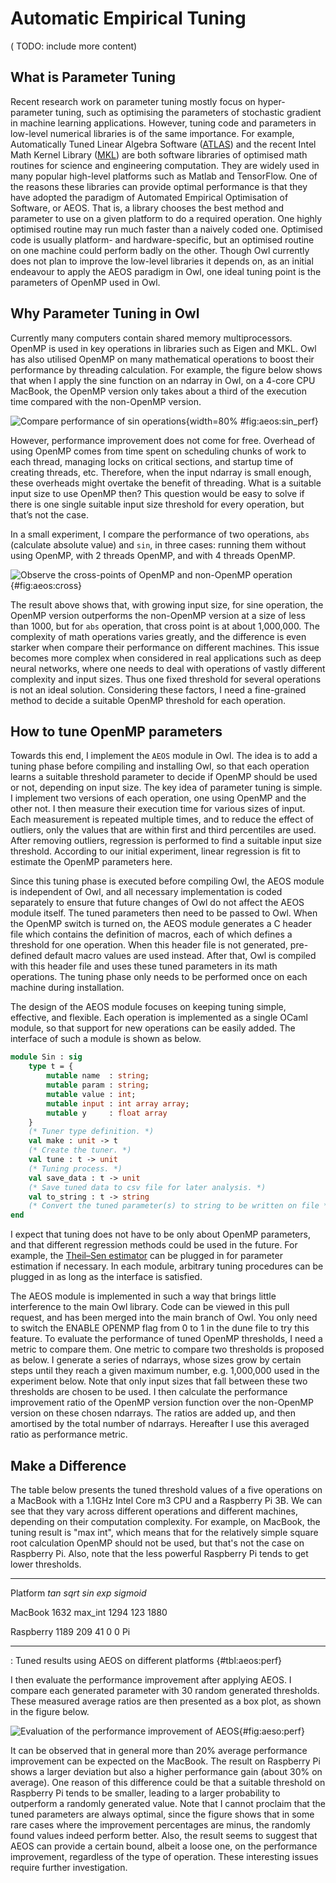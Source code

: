 # Automatic Empirical Tuning

( TODO: include more content)

## What is Parameter Tuning

Recent research work on parameter tuning mostly focus on hyper-parameter tuning, such as optimising the parameters of stochastic gradient in machine learning applications. 
However, tuning code and parameters in low-level numerical libraries is of the same importance. 
For example, Automatically Tuned Linear Algebra Software ([ATLAS](http://math-atlas.sourceforge.net/)) and the recent Intel Math Kernel Library ([MKL](https://software.intel.com/en-us/mkl)) are both software libraries of optimised math routines for science and engineering computation. 
They are widely used in many popular high-level platforms such as Matlab and TensorFlow. 
One of the reasons these libraries can provide optimal performance is that they have adopted the paradigm of Automated Empirical Optimisation of Software, or AEOS. That is, a library chooses the best method and parameter to use on a given platform to do a required operation. 
One highly optimised routine may run much faster than a naively coded one. Optimised code is usually platform- and hardware-specific, but an optimised routine on one machine could perform badly on the other.
Though Owl currently does not plan to improve the low-level libraries it depends on, as an initial endeavour to apply the AEOS paradigm in Owl, one ideal tuning point is the parameters of OpenMP used in Owl.

## Why Parameter Tuning in Owl

Currently many computers contain shared memory multiprocessors. OpenMP is used in key operations in libraries such as Eigen and MKL. Owl has also utilised OpenMP on many mathematical operations to boost their performance by threading calculation.
For example, the figure below shows that when I apply the sine function on an ndarray in Owl, on a 4-core CPU MacBook, the OpenMP version only takes about a third of the execution time compared with the non-OpenMP version.

![Compare performance of sin operations](images/aeos/sin_perf.png){width=80% #fig:aeos:sin_perf}

However, performance improvement does not come for free. Overhead of using OpenMP comes from time spent on scheduling chunks of work to each thread, managing locks on critical sections, and startup time of creating threads, etc.
Therefore, when the input ndarray is small enough, these overheads might overtake the benefit of threading.
What is a suitable input size to use OpenMP then? This question would be easy to solve if there is one single suitable input size threshold for every operation, but that’s not the case. 

In a small experiment, I compare the performance of two operations, `abs` (calculate absolute value) and `sin`, in three cases: running them without using OpenMP, with 2 threads OpenMP, and with 4 threads OpenMP.

![Observe the cross-points of OpenMP and non-OpenMP operation](images/aeos/cross.png){#fig:aeos:cross}

The result above shows that, with growing input size, for sine operation, the OpenMP version outperforms the non-OpenMP version at a size of less than 1000, but for `abs` operation, that cross point is at about 1,000,000. The complexity of math operations varies greatly, and the difference is even starker when compare their performance on different machines.
This issue becomes more complex when considered in real applications such as deep neural networks, where one needs to deal with operations of vastly different complexity and input sizes. 
Thus one fixed threshold for several operations is not an ideal solution. Considering these factors, I need a fine-grained method to decide a suitable OpenMP threshold for each operation.

## How to tune OpenMP parameters 


Towards this end, I implement the `AEOS` module in Owl. The idea is to add a tuning phase before compiling and installing Owl, so that each operation learns a suitable threshold parameter to decide if OpenMP should be used or not, depending on input size.
The key idea of parameter tuning is simple. I implement two versions of each operation, one using OpenMP and the other not. I then measure their execution time for various sizes of input. 
Each measurement is repeated multiple times, and to reduce the effect of outliers, only the values that are within first and third percentiles are used. 
After removing outliers, regression is performed to find a suitable input size threshold. 
According to our initial experiment, linear regression is fit to estimate the OpenMP parameters here.

Since this tuning phase is executed before compiling Owl, the AEOS module is independent of Owl, and all necessary implementation is coded separately to ensure that future changes of Owl do not affect the AEOS module itself.
The tuned parameters then need to be passed to Owl. When the OpenMP switch is turned on, the AEOS module generates a C header file which contains the definition of macros, each of which defines a threshold for one operation. When this header file is not generated, pre-defined default macro values are used instead. After that, Owl is compiled with this header file and uses these tuned parameters in its math operations. The tuning phase only needs to be performed once on each machine during installation.

The design of the AEOS module focuses on keeping tuning simple, effective, and flexible. Each operation is implemented as a single OCaml module, so that support for new operations can be easily added. The interface of such a module is shown as below.

```ocaml file=../../examples/code/aeos/interface_00.mli
module Sin : sig
    type t = {
        mutable name  : string;
        mutable param : string;
        mutable value : int;
        mutable input : int array array;
        mutable y     : float array
    }
    (* Tuner type definition. *)
    val make : unit -> t
    (* Create the tuner. *)
    val tune : t -> unit 
    (* Tuning process. *)
    val save_data : t -> unit
    (* Save tuned data to csv file for later analysis. *)
    val to_string : t -> string
    (* Convert the tuned parameter(s) to string to be written on file *)
end
```

I expect that tuning does not have to be only about OpenMP parameters, and that different regression methods could be used in the future. For example, the [Theil–Sen estimator](https://en.wikipedia.org/wiki/Theil%E2%80%93Sen_estimator) can be plugged in for parameter estimation if necessary. In each module, arbitrary tuning procedures can be plugged in as long as the interface is satisfied.

The AEOS module is implemented in such a way that brings little interference to the main Owl library. Code can be viewed in this pull request, and has been merged into the main branch of Owl. You only need to switch the ENABLE OPENMP flag from 0 to 1 in the dune file to try this feature.
To evaluate the performance of tuned OpenMP thresholds, I need a metric to compare them. One metric to compare two thresholds is proposed as below. I generate a series of ndarrays, whose sizes grow by certain steps until they reach a given maximum number, e.g. 1,000,000 used in the experiment below. Note that only input sizes that fall between these two thresholds are chosen to be used. 
I then calculate the performance improvement ratio of the OpenMP version function over the non-OpenMP version on these chosen ndarrays. The ratios are added up, and then amortised by the total number of ndarrays. Hereafter I use this averaged ratio as performance metric.

## Make a Difference

The table below presents the tuned threshold values of a five operations on a MacBook with a 1.1GHz Intel Core m3 CPU and a Raspberry Pi 3B. We can see that they vary across different operations and different machines, depending on their computation complexity. 
For example, on MacBook, the tuning result is "max int", which means that for the relatively simple square root calculation OpenMP should not be used, but that's not the case on Raspberry Pi. Also, note that the less powerful Raspberry Pi tends to get lower thresholds.

----------- ----------- ----------- ----------- ----------- -------------
Platform    $tan$       $sqrt$      $sin$       $exp$       $sigmoid$

MacBook     1632        max\_int    1294        123         1880

Raspberry   1189        209         41          0           0
Pi                                                          
----------- ----------- ----------- ----------- ----------- -------------
: Tuned results using AEOS on different platforms  {#tbl:aeos:perf}

I then evaluate the performance improvement after applying AEOS. I compare each generated parameter with 30 random generated thresholds. These measured average ratios are then presented as a box plot, as shown in the figure below. 

![Evaluation of the performance improvement of AEOS](images/aeos/perf.png){#fig:aeso:perf}

It can be observed that in general more than 20% average performance improvement can be expected on the MacBook. 
The result on Raspberry Pi shows a larger deviation but also a higher performance gain (about 30% on average). 
One reason of this difference could be that a suitable threshold on Raspberry Pi tends to be smaller, leading to a larger probability to outperform a randomly generated value. 
Note that I cannot proclaim that the tuned parameters are always optimal, since the figure shows that in some rare cases where the improvement percentages are minus, the randomly found values indeed perform better. Also, the result seems to suggest that AEOS can provide a certain bound, albeit a loose one, on the performance improvement, regardless of the type of operation. These interesting issues require further investigation.
